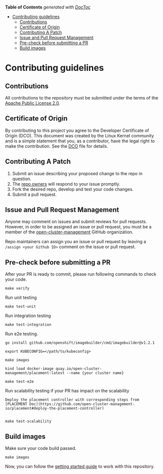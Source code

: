 <!-- START doctoc generated TOC please keep comment here to allow auto update -->
<!-- DON'T EDIT THIS SECTION, INSTEAD RE-RUN doctoc TO UPDATE -->
**Table of Contents**  *generated with [DocToc](https://github.com/thlorenz/doctoc)*

- [Contributing guidelines](#contributing-guidelines)
  - [Contributions](#contributions)
  - [Certificate of Origin](#certificate-of-origin)
  - [Contributing A Patch](#contributing-a-patch)
  - [Issue and Pull Request Management](#issue-and-pull-request-management)
  - [Pre-check before submitting a PR](#pre-check-before-submitting-a-pr)
  - [Build images](#build-images)

<!-- END doctoc generated TOC please keep comment here to allow auto update -->

# Contributing guidelines

## Contributions

All contributions to the repository must be submitted under the terms of the [Apache Public License 2.0](https://www.apache.org/licenses/LICENSE-2.0).

## Certificate of Origin

By contributing to this project you agree to the Developer Certificate of
Origin (DCO). This document was created by the Linux Kernel community and is a
simple statement that you, as a contributor, have the legal right to make the
contribution. See the [DCO](DCO) file for details.

## Contributing A Patch

1. Submit an issue describing your proposed change to the repo in question.
2. The [repo owners](OWNERS) will respond to your issue promptly.
3. Fork the desired repo, develop and test your code changes.
4. Submit a pull request.

## Issue and Pull Request Management

Anyone may comment on issues and submit reviews for pull requests. However, in
order to be assigned an issue or pull request, you must be a member of the
[open-cluster-management](https://github.com/open-cluster-management-io) GitHub organization.

Repo maintainers can assign you an issue or pull request by leaving a
`/assign <your Github ID>` comment on the issue or pull request.

## Pre-check before submitting a PR

After your PR is ready to commit, please run following commands to check your code.

```shell
make verify
```

Run unit testing
```shell
make test-unit
```

Run integration testing
```shell
make test-integration
```

Run e2e testing.
```shell
go install github.com/openshift/imagebuilder/cmd/imagebuilder@v1.2.1

export KUBECONFIG=</path/to/kubeconfig>

make images

kind load docker-image quay.io/open-cluster-management/placement:latest --name {your cluster name}

make test-e2e
```

Run scalability testing if your PR has impact on the scalability

```shell
Deploy the placement controller with corresponding steps from [PLACEMENT Doc](https://github.com/open-cluster-management-io/placement#deploy-the-placement-controller)


make test-scalability
```

## Build images

Make sure your code build passed.

```shell
make images
```

Now, you can follow the [getting started guide](./README.md#getting-started) to work with this repository.